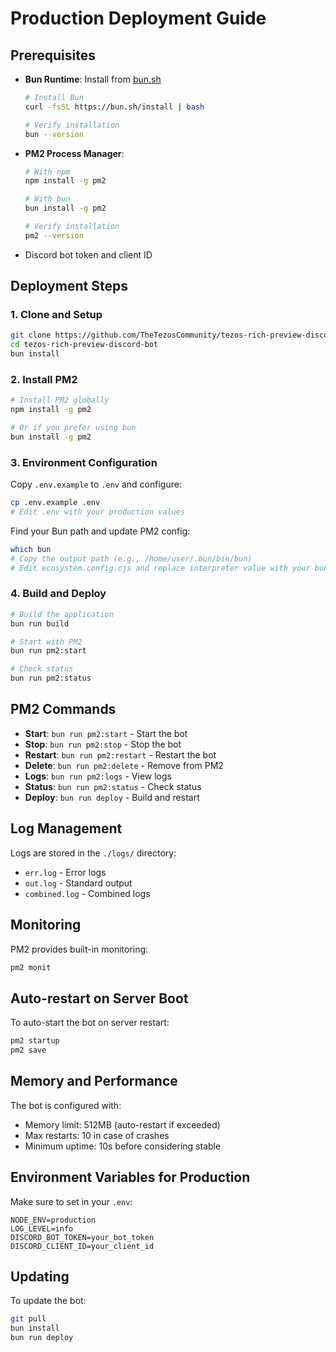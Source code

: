 # Production Deployment Guide

## Prerequisites

-   **Bun Runtime**: Install from [bun.sh](https://bun.sh)

    ```bash
    # Install Bun
    curl -fsSL https://bun.sh/install | bash

    # Verify installation
    bun --version
    ```

-   **PM2 Process Manager**:

    ```bash
    # With npm
    npm install -g pm2

    # With bun
    bun install -g pm2

    # Verify installation
    pm2 --version
    ```

-   Discord bot token and client ID

## Deployment Steps

### 1. Clone and Setup

```bash
git clone https://github.com/TheTezosCommunity/tezos-rich-preview-discord-bot.git
cd tezos-rich-preview-discord-bot
bun install
```

### 2. Install PM2

```bash
# Install PM2 globally
npm install -g pm2

# Or if you prefer using bun
bun install -g pm2
```

### 3. Environment Configuration

Copy `.env.example` to `.env` and configure:

```bash
cp .env.example .env
# Edit .env with your production values
```

Find your Bun path and update PM2 config:

```bash
which bun
# Copy the output path (e.g., /home/user/.bun/bin/bun)
# Edit ecosystem.config.cjs and replace interpreter value with your bun path
```

### 4. Build and Deploy

```bash
# Build the application
bun run build

# Start with PM2
bun run pm2:start

# Check status
bun run pm2:status
```

## PM2 Commands

-   **Start**: `bun run pm2:start` - Start the bot
-   **Stop**: `bun run pm2:stop` - Stop the bot
-   **Restart**: `bun run pm2:restart` - Restart the bot
-   **Delete**: `bun run pm2:delete` - Remove from PM2
-   **Logs**: `bun run pm2:logs` - View logs
-   **Status**: `bun run pm2:status` - Check status
-   **Deploy**: `bun run deploy` - Build and restart

## Log Management

Logs are stored in the `./logs/` directory:

-   `err.log` - Error logs
-   `out.log` - Standard output
-   `combined.log` - Combined logs

## Monitoring

PM2 provides built-in monitoring:

```bash
pm2 monit
```

## Auto-restart on Server Boot

To auto-start the bot on server restart:

```bash
pm2 startup
pm2 save
```

## Memory and Performance

The bot is configured with:

-   Memory limit: 512MB (auto-restart if exceeded)
-   Max restarts: 10 in case of crashes
-   Minimum uptime: 10s before considering stable

## Environment Variables for Production

Make sure to set in your `.env`:

```
NODE_ENV=production
LOG_LEVEL=info
DISCORD_BOT_TOKEN=your_bot_token
DISCORD_CLIENT_ID=your_client_id
```

## Updating

To update the bot:

```bash
git pull
bun install
bun run deploy
```
